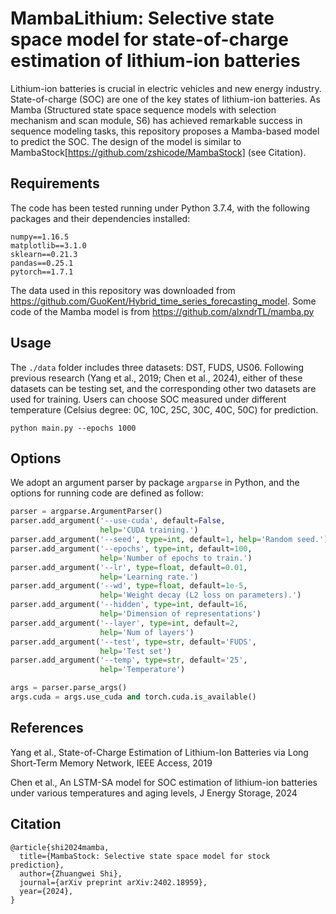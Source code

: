 # MambaLithium: Selective state space model for state-of-charge estimation of lithium-ion batteries

Lithium-ion batteries is crucial in electric vehicles and new energy industry. State-of-charge (SOC) are one of the key states of lithium-ion batteries. As Mamba (Structured state space sequence models with selection mechanism and scan module, S6) has achieved remarkable success in sequence modeling tasks, this repository proposes a Mamba-based model to predict the SOC. The design of the model is similar to MambaStock[https://github.com/zshicode/MambaStock] (see Citation).

## Requirements

The code has been tested running under Python 3.7.4, with the following packages and their dependencies installed:
```
numpy==1.16.5
matplotlib==3.1.0
sklearn==0.21.3
pandas==0.25.1
pytorch==1.7.1
```

The data used in this repository was downloaded from https://github.com/GuoKent/Hybrid_time_series_forecasting_model. Some code of the Mamba model is from https://github.com/alxndrTL/mamba.py

## Usage

The `./data` folder includes three datasets: DST, FUDS, US06. Following previous research (Yang et al., 2019; Chen et al., 2024), either of these datasets can be testing set, and the corresponding other two datasets are used for training. Users can choose SOC measured under different temperature (Celsius degree: 0C, 10C, 25C, 30C, 40C, 50C) for prediction.

```
python main.py --epochs 1000
```

## Options

We adopt an argument parser by package  `argparse` in Python, and the options for running code are defined as follow:

```python
parser = argparse.ArgumentParser()
parser.add_argument('--use-cuda', default=False,
                    help='CUDA training.')
parser.add_argument('--seed', type=int, default=1, help='Random seed.')
parser.add_argument('--epochs', type=int, default=100,
                    help='Number of epochs to train.')
parser.add_argument('--lr', type=float, default=0.01,
                    help='Learning rate.')
parser.add_argument('--wd', type=float, default=1e-5,
                    help='Weight decay (L2 loss on parameters).')
parser.add_argument('--hidden', type=int, default=16,
                    help='Dimension of representations')
parser.add_argument('--layer', type=int, default=2,
                    help='Num of layers')
parser.add_argument('--test', type=str, default='FUDS',
                    help='Test set')
parser.add_argument('--temp', type=str, default='25',
                    help='Temperature')                    

args = parser.parse_args()
args.cuda = args.use_cuda and torch.cuda.is_available()
```

## References

Yang et al., State-of-Charge Estimation of Lithium-Ion Batteries via Long Short-Term Memory Network, IEEE Access, 2019

Chen et al., An LSTM-SA model for SOC estimation of lithium-ion batteries under various temperatures and aging levels, J Energy Storage, 2024

## Citation

```
@article{shi2024mamba,
  title={MambaStock: Selective state space model for stock prediction},
  author={Zhuangwei Shi},
  journal={arXiv preprint arXiv:2402.18959},
  year={2024},
}
```